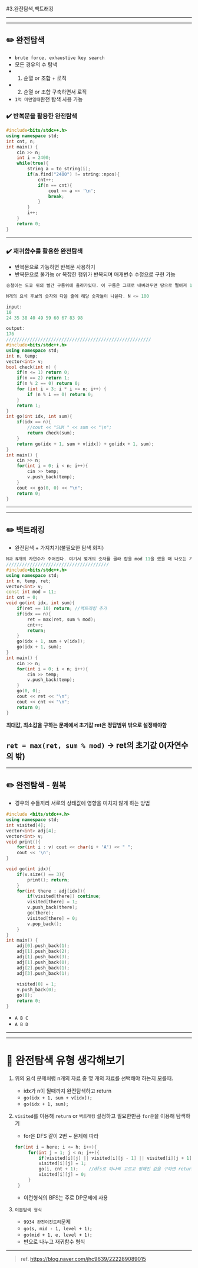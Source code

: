 #3.완전탐색,백트래킹

---
---
## ✏️ 완전탐색
- `brute force, exhaustive key search`
- 모든 경우의 수 탐색
- 1. 순열 or 조합 + 로직
- 2. 순열 or 조합 구축하면서 로직
- `1억 미만일때`완전 탐색 사용 가능

### ✔️ 반복문을 활용한 완전탐색
```cpp
#include<bits/stdc++.h>
using namespace std;  
int cnt, n;
int main() {
	cin >> n;
	int i = 2400; 
	while(true){
		string a = to_string(i);
		if(a.find("2400") != string::npos){
			cnt++;
			if(n == cnt){
				cout << a << '\n';
				break;
			}  
		}
		i++; 
	} 
	return 0; 
} 
```

---
### ✔️ 재귀함수를 활용한 완전탐색
- 반복문으로 가능하면 반복문 사용하기
- 반복문으로 불가능 or 복잡한 행위가 반복되며 매개변수 수정으로 구현 가능

```cpp
승철이는 도쿄 위의 빨간 구름위에 올라가있다. 이 구름은 그대로 내버려두면 땅으로 떨어져 100만명의 사상자가 발생한다. 구름을 멈추는 방법은 구름의 특정 위치에 요석을 꽂으면 된다. 해당 위치에는 숫자가 표기가 되어있고 몇 개를 골라 숫자의 합이 “소수＂가 될 때 구름은 멈춘다. 총 몇 개의 경우의 수가 있는지 말하라.  

N개의 요석 후보의 숫자와 다음 줄에 해당 숫자들이 나온다. N <= 100 

input:
10
24 35 38 40 49 59 60 67 83 98

output:
176
///////////////////////////////////////////////////////
#include<bits/stdc++.h>
using namespace std; 
int n, temp;
vector<int> v;  
bool check(int n) { 
    if(n <= 1) return 0;
    if(n == 2) return 1; 
    if(n % 2 == 0) return 0;
    for (int i = 3; i * i <= n; i++) {
        if (n % i == 0) return 0;
    }
    return 1;
}
int go(int idx, int sum){
	if(idx == n){
		//cout << "SUM " << sum << "\n";
		return check(sum); 
	}
	return go(idx + 1, sum + v[idx]) + go(idx + 1, sum);
}
int main() {
	cin >> n;
	for(int i = 0; i < n; i++){
		cin >> temp;
		v.push_back(temp);
	}
	cout << go(0, 0) << "\n"; 
	return 0; 
}
```

---
---
## ✏️ 백트래킹

- 완전탐색 + 가지치기(불필요한 탐색 회피)

```cpp
N과 N개의 자연수가 주어진다. 여기서 몇개의 숫자를 골라 합을 mod 11을 했을 때 나오는 가장 큰수를 구하라.
///////////////////////////////////////
#include<bits/stdc++.h>
using namespace std; 
int n, temp, ret;
vector<int> v;   
const int mod = 11;
int cnt = 0;
void go(int idx, int sum){
	if(ret == 10) return; //백트래킹 추가
	if(idx == n){
		ret = max(ret, sum % mod); 
		cnt++;
		return;
	}
	go(idx + 1, sum + v[idx]);
	go(idx + 1, sum);
}
int main() {
	cin >> n;
	for(int i = 0; i < n; i++){
		cin >> temp;
		v.push_back(temp);
	}
	go(0, 0);
	cout << ret << "\n"; 
	cout << cnt << "\n";
	return 0; 
}
```
**최대값, 최소값을 구하는 문제에서 초기값 ret은 정답범위 밖으로 설정해야함**

**`ret = max(ret, sum % mod)` -> ret의 초기값 0(자연수의 밖)**
---
---
## ✏️ 완전탐색 - 원복
- 경우의 수들끼리 서로의 상태값에 영향을 미치지 않게 하는 방법

```cpp
#include <bits/stdc++.h>
using namespace std; 
int visited[4];
vector<int> adj[4]; 
vector<int> v; 
void print(){
	for(int i : v) cout << char(i + 'A') << " ";
	cout << '\n';
}

void go(int idx){ 
    if(v.size() == 3){
        print(); return;
    } 
	for(int there : adj[idx]){
		if(visited[there]) continue;
		visited[there] = 1; 
		v.push_back(there); 
		go(there);  
		visited[there] = 0;
		v.pop_back();
	} 
}
int main() { 
	adj[0].push_back(1);
	adj[1].push_back(2);
	adj[1].push_back(3); 
	adj[1].push_back(0);
	adj[2].push_back(1);
	adj[3].push_back(1); 
	
	visited[0] = 1;
	v.push_back(0);
	go(0);  
    return 0;
}
```
- `A B C`
- `A B D`

---
---
# 🙌 완전탐색 유형 생각해보기 

1. 위의 요석 문제처럼 n개의 자료 중 몇 개의 자료를 선택해야 하는지 모를때.
      - idx가 n이 될때까지 완전탐색하고 return
      - `go(idx + 1, sum + v[idx]);`
      - `go(idx + 1, sum);`
  
2. `visited`를 이용해 `return` or `백트래킹` 설정하고 필요한만큼 `for문`을 이용해 탐색하기
      - for은 DFS 같이 2번 ~ 문제에 따라
   ```cpp
   for(int i = here; i <= h; i++){
        for(int j = 1; j < n; j++){
            if(visited[i][j] || visited[i][j - 1] || visited[i][j + 1]) continue;
            visited[i][j] = 1;
            go(i, cnt + 1);    //dfs로 하나씩 고르고 정해진 값을 구하면 return 해주는 방식
            visited[i][j] = 0;
        }
    }
   ```
      - 이런형식의 BFS는 주로 DP문제에 사용

3. `이분탐색 형식`
      - `9934 완전이진트리`문제
	  - `go(s, mid - 1, level + 1);`
      - `go(mid + 1, e, level + 1);`
	  - 반으로 나누고 재귀함수 형식 

---
> ref. https://blog.naver.com/jhc9639/222289089015

